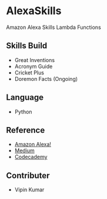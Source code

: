 
# AlexaSkills
Amazon Alexa Skills Lambda Functions

## Skills Build
- Great Inventions
- Acronym Guide
- Cricket Plus 
- Doremon Facts (Ongoing) 

## Language
- Python

## Reference
- [Amazon Alexa!](alexa.amazon.com)
- [Medium](www.medium.com)
- [Codecademy](www.codecademy.com)

## Contributer
- Vipin Kumar 


